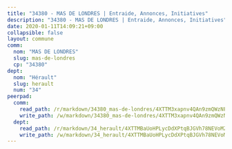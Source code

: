 ```yaml
---
title: "34380 - MAS DE LONDRES | Entraide, Annonces, Initiatives"
description: "34380 - MAS DE LONDRES | Entraide, Annonces, Initiatives"
date: 2020-01-11T14:09:21+09:00
collapsible: false
layout: commune
comm:
  nom: "MAS DE LONDRES"
  slug: mas-de-londres
  cp: "34380"
dept:
  nom: "Hérault"
  slug: herault
  num: "34"
peerpad:
  comm:
    read_path: /r/markdown/34380_mas-de-londres/4XTTM3xapnv4QAn9zmQWzNF5xnNVH1zf2BY1hwmUcK6ECLjeu
    write_path: /w/markdown/34380_mas-de-londres/4XTTM3xapnv4QAn9zmQWzNF5xnNVH1zf2BY1hwmUcK6ECLjeu-K3TgTdzczuuoc9h67RWJVP38FbgHcBD1QDzY24ZoZ1Wz1BvRkpvGqiotV6dg7PEdMWsZg4U6MGvEHQcHiiTs9TaasckWgpCXpeQynx6MRJkuBx6V8kpm8jywD89pfnAZzDrLAy57
  dept:
    read_path: /r/markdown/34_herault/4XTTMBaUoHPLycDdXPtqBJGVh78NEVoMZNyf8Wnh1X5DK6Ew8
    write_path: /w/markdown/34_herault/4XTTMBaUoHPLycDdXPtqBJGVh78NEVoMZNyf8Wnh1X5DK6Ew8-K3TgTd4rzWVX1F82NgGyNepGUxhqCmodCALjxNZeEdBQWQhd1NJYx1gHMW9QBLL6sN41ALXRejLsG2VetgVferfVncrvVCz47dChJvN8ouQLRMdWs4KpxKPeRYR1nspmhzdBqF8J
---
```


